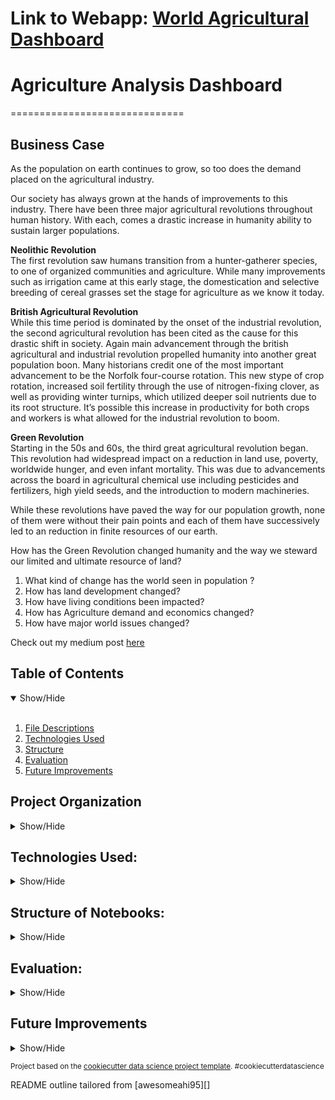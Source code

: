 # Link to Webapp: <a href="https://agricultural-analysis.herokuapp.com/" target="_blank">World Agricultural Dashboard</a>
# Agriculture Analysis Dashboard
==============================

## Business Case
<a name="Business_Case"></a>

As the population on earth continues to grow, so too does the demand placed on the agricultural industry. 

Our society has always grown at the hands of improvements to this industry. There have been three major agricultural revolutions throughout human history. With each, comes a drastic increase in humanity ability to sustain larger populations. 

 **Neolithic Revolution** <br>
The first revolution saw humans transition from a hunter-gatherer species, to one of organized communities and agriculture. While many improvements such as irrigation came at this early stage, the domestication and selective breeding of cereal grasses set the stage for agriculture as we know it today. 

**British Agricultural Revolution**<br>
While this time period is dominated by the onset of the industrial revolution, the second agricultural revolution has been cited as the cause for this drastic shift in society. Again main advancement through the british agricultural and industrial revolution propelled humanity into another great population boon. Many historians credit one of the most important advancement to be the Norfolk four-course rotation. This new stype of crop rotation, increased soil fertility through the use of nitrogen-fixing clover, as well as providing winter turnips, which utilized deeper soil nutrients due to its root structure. It’s possible this increase in productivity for both crops and workers is what allowed for the industrial revolution to boom.

**Green Revolution**<br>
Starting in the 50s and 60s, the third great agricultural revolution began. This revolution had widespread impact on a reduction in land use, poverty, worldwide hunger, and even infant mortality. This was due to advancements across the board in agricultural chemical use including pesticides and fertilizers, high yield seeds, and the introduction to modern machineries. 

While these revolutions have paved the way for our population growth, none of them were without their pain points and each of them have successively led to an reduction in finite resources of our earth. 

How has the Green Revolution changed humanity and the way we steward our limited and ultimate resource of land?

1. What kind of change has the world seen in population ?
2. How has land development changed?
3. How have living conditions been impacted?
4. How has Agriculture demand and economics changed? 
5. How have major world issues changed?


Check out my medium post <a href="#">here</a>

## Table of Contents
<details open>
  <summary>Show/Hide</summary>
  <br>
 
1. [ File Descriptions ](#File_Description)
2. [ Technologies Used ](#Technologies_Used)    
3. [ Structure ](#Structure)
4. [ Evaluation ](#Evaluation)
5. [ Future Improvements ](#Future_Improvements)

</details>


## Project Organization

<details>
<a name="File_Description"></a>
<summary>Show/Hide</summary>
 <br>


    ├── LICENSE
    ├── .gitignore
    ├── README.md          <- The top-level README for developers using this project.
    │
    ├── agenv                <- Virtual Environment for the project
    │
    ├── dashboard_app      <- Folder that contains all deployment needs
    │   ├── images         <- directory of images for the app
    │   ├── templates      <- html webpages
    │       ├── index.html    <- 
    │       └──               <- 
    │   ├── __init__.py    <- 
    │   ├── routes.py      <- 
    │   └──                <- 
    │
    ├── notebooks          <- Jupyter notebooks. Naming convention is a number (for ordering),
    │                         the creator's initials, and a short `-` delimited description, e.g.
    │                         `1.0-jqp-initial-data-exploration`.
    │
    ├── references         <- Data dictionaries, manuals, and all other explanatory materials.
    │
    ├── reports            <- Generated analysis as HTML, PDF, LaTeX, etc.
    │   └── figures        <- Generated graphics and figures to be used in reporting
    │
    ├── requirements.txt   <- The requirements file for reproducing the analysis environment, e.g.
    │                         generated with `pip freeze > requirements.txt`
    │
    └── setup.py           <- makes project pip installable (pip install -e .) so src can be imported 

--------
  </details>   

## Technologies Used:
<details>
<a name="Technologies_Used"></a>
<summary>Show/Hide</summary>
<br>

      
    ├──AWS Lightsail
    ├──Docker
    ├──Python
        ├──Numpy
        ├──Pandas
        ├──Flask
        ├──Requests
        ├──Matplotlib
        ├──Seaborn
        └──
 
 ------------
 </details>

## Structure of Notebooks:
<details>
<a name="Structure"></a>
<summary>Show/Hide</summary>
<br>

 1. API Practice
      * 1.0 Learning how to utilize the Worldbank API
 2. API Data Wrangling
      * 2.0 Importing and cleaning indicators from worldbank
      * 2.1 Population APIs
      * 2.2 Land Development APIs
      * 2.3 Living Conditions APIs
      * 2.4 Agricultural Practices APIs
      * 2.5 World Issues APIs
 3. Exploratory Data Analysis
      * 3.0 Importing
      * 3.1 Question 1: Population
      * 3.2 Question 2: Land Development
      * 3.3 Question 3: Living Conditions
      * 3.4 Question 4: Agricultural Practices
      * 3.5 Question 5: World Issues
     

 </details>

## Evaluation:
<a name="Evaluation"></a>
<details>
<summary>Show/Hide</summary>
<br>
<a href="#" target="_blank">not active medium post</a> as I go into further detail regarding the process and my answers for the questions in the <a href="#Business_Case">business case</a>.

 Here is a link to the <a href="https://agricultural-analysis.herokuapp.com/" target="_blank">app</a>. 

</details>
  
## Future Improvements
 <a name="Future_Improvements"></a>
 <details>
<summary>Show/Hide</summary>
<br>
 

</details>

<p><small>Project based on the <a target="_blank" href="https://drivendata.github.io/cookiecutter-data-science/">cookiecutter data science project template</a>. #cookiecutterdatascience</small></p>
<p>README outline tailored from [awesomeahi95][]<p>
